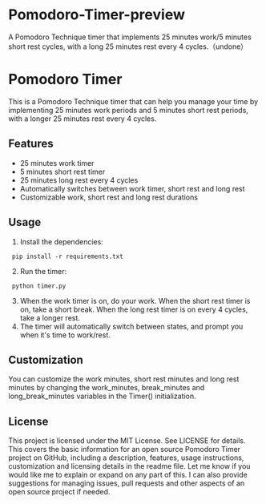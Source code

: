 # Pomodoro-Timer-preview
A Pomodoro Technique timer that implements 25 minutes work/5 minutes short rest cycles, with a long 25 minutes rest every 4 cycles.（undone）

# Pomodoro Timer
This is a Pomodoro Technique timer that can help you manage your time by implementing 25 minutes work periods and 5 minutes short rest periods, with a longer 25 minutes rest every 4 cycles.
## Features
- 25 minutes work timer
- 5 minutes short rest timer
- 25 minutes long rest every 4 cycles
- Automatically switches between work timer, short rest and long rest
- Customizable work, short rest and long rest durations
## Usage
1. Install the dependencies:
```
 pip install -r requirements.txt
```
2. Run the timer:
```
 python timer.py
```
3. When the work timer is on, do your work. When the short rest timer is on, take a short break. When the long rest timer is on every 4 cycles, take a longer rest.
4. The timer will automatically switch between states, and prompt you when it's time to work/rest.
## Customization
You can customize the work minutes, short rest minutes and long rest minutes by changing the work_minutes, break_minutes and long_break_minutes variables in the Timer() initialization.
## License
This project is licensed under the MIT License. See LICENSE for details.
This covers the basic information for an open source Pomodoro Timer project on GitHub, including a description, features, usage instructions, customization and licensing details in the readme file. Let me know if you would like me to explain or expand on any part of this. I can also provide suggestions for managing issues, pull requests and other aspects of an open source project if needed. 
